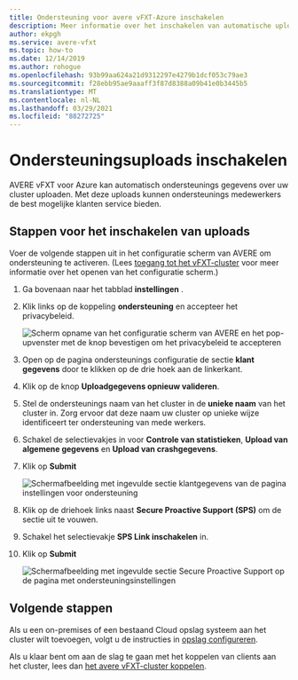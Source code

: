 ```yaml
---
title: Ondersteuning voor avere vFXT-Azure inschakelen
description: Meer informatie over het inschakelen van automatische upload van ondersteunings gegevens over uw cluster vanuit avere vFXT voor Azure om ondersteuning te bieden aan de klanten service.
author: ekpgh
ms.service: avere-vfxt
ms.topic: how-to
ms.date: 12/14/2019
ms.author: rohogue
ms.openlocfilehash: 93b99aa624a21d9312297e4279b1dcf053c79ae3
ms.sourcegitcommit: f28ebb95ae9aaaff3f87d8388a09b41e0b3445b5
ms.translationtype: MT
ms.contentlocale: nl-NL
ms.lasthandoff: 03/29/2021
ms.locfileid: "88272725"
---
```

# <a name="enable-support-uploads"></a>Ondersteuningsuploads inschakelen

AVERE vFXT voor Azure kan automatisch ondersteunings gegevens over uw cluster uploaden. Met deze uploads kunnen ondersteunings medewerkers de best mogelijke klanten service bieden.

## <a name="steps-to-enable-uploads"></a>Stappen voor het inschakelen van uploads

Voer de volgende stappen uit in het configuratie scherm van AVERE om ondersteuning te activeren. (Lees [toegang tot het vFXT-cluster](avere-vfxt-cluster-gui.md) voor meer informatie over het openen van het configuratie scherm.)

1. Ga bovenaan naar het tabblad **instellingen** .
1. Klik links op de koppeling **ondersteuning** en accepteer het privacybeleid.

   ![Scherm opname van het configuratie scherm van AVERE en het pop-upvenster met de knop bevestigen om het privacybeleid te accepteren](media/avere-vfxt-privacy-policy.png)

1. Open op de pagina ondersteunings configuratie de sectie **klant gegevens** door te klikken op de drie hoek aan de linkerkant.
1. Klik op de knop **Uploadgegevens opnieuw valideren**.
1. Stel de ondersteunings naam van het cluster in de **unieke naam** van het cluster in. Zorg ervoor dat deze naam uw cluster op unieke wijze identificeert ter ondersteuning van mede werkers.
1. Schakel de selectievakjes in voor **Controle van statistieken**, **Upload van algemene gegevens** en **Upload van crashgegevens**.
1. Klik op **Submit**

   ![Schermafbeelding met ingevulde sectie klantgegevens van de pagina instellingen voor ondersteuning](media/avere-vfxt-support-info.png)

1. Klik op de driehoek links naast **Secure Proactive Support (SPS)** om de sectie uit te vouwen.
1. Schakel het selectievakje **SPS Link inschakelen** in.
1. Klik op **Submit**

   ![Schermafbeelding met ingevulde sectie Secure Proactive Support op de pagina met ondersteuningsinstellingen](media/avere-vfxt-support-sps.png)

## <a name="next-steps"></a>Volgende stappen

Als u een on-premises of een bestaand Cloud opslag systeem aan het cluster wilt toevoegen, volgt u de instructies in [opslag configureren](avere-vfxt-add-storage.md).

Als u klaar bent om aan de slag te gaan met het koppelen van clients aan het cluster, lees dan [het avere vFXT-cluster koppelen](avere-vfxt-mount-clients.md).
